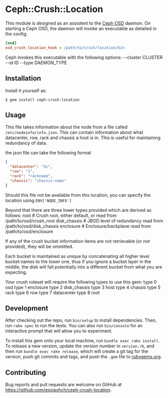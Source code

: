 # Ceph::Crush::Location

This module is designed as an assistent to the [Ceph OSD](https://ceph.com) daemon.
On starting a Ceph OSD, the daemon will invoke an executable as detailed in the config.

```ini
[osd]
osd_crush_location_hook = /path/to/crush/location/bin
```

Ceph invokes this executable with the following options:
    --cluster CLUSTER
    --id ID
    --type DAEMON_TYPE

## Installation

Install it yourself as:

    $ gem install ceph-crush-location

## Usage

This file takes information about the node from a file called `/etc/nodeinfo/info.json`. This can contain information about what datacenter, row, rack and chassis a host is in.
This is useful for maintaining redundancy of data.

the json file can take the following format
```json
{
  "datacenter": "dc",
  "row": "1",
  "rack": "rackname",
  "chassis": "chassis-name"
}
```

Should this file not be available from this location, you can specify the location using `ENV['NODE_INFO']`

Beyond that there are three lower types provided which are derived as follows:
    root # Crush root, either default, or read from /path/to/osd/crush_root
    disk_chassis # JBOD level of redundancy read from /path/to/osd/disk_chassis
    enclosure # Enclosure/backplane read from /path/to/osd/enclosure

If any of the crush bucket information items are not retrievable (or not provided), they will be ommitted.

Each bucket is maintained as unique by concatenating all higher level bucket names to the lower one, thus if you ignore a bucket layer in the middle, the disk will fall potentially into a different bucket from what you are expecting.

Your crush ruleset will require the following types to use this gem:
    type 0 osd
    type 1 enclosure
    type 2 disk_chassis
    type 3 host
    type 4 chassis
    type 5 rack
    type 6 row
    type 7 datacenter
    type 8 root
## Development

After checking out the repo, run `bin/setup` to install dependencies. Then, run `rake spec` to run the tests. You can also run `bin/console` for an interactive prompt that will allow you to experiment.

To install this gem onto your local machine, run `bundle exec rake install`. To release a new version, update the version number in `version.rb`, and then run `bundle exec rake release`, which will create a git tag for the version, push git commits and tags, and push the `.gem` file to [rubygems.org](https://rubygems.org).

## Contributing

Bug reports and pull requests are welcome on GitHub at https://github.com/essjayhch/ceph-crush-location.

